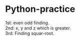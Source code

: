 # Python-practice
1st: even odd finding.<br>
2nd: x, y and z which is greater. <br>
3rd: Finding squar-root. <br>